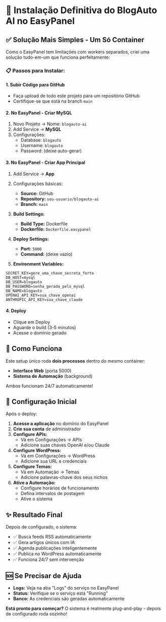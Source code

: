 # 🚀 Instalação Definitiva do BlogAuto AI no EasyPanel

## ✅ Solução Mais Simples - Um Só Container

Como o EasyPanel tem limitações com workers separados, criei uma solução tudo-em-um que funciona perfeitamente:

### 📋 Passos para Instalar:

#### 1. **Subir Código para GitHub**
- Faça upload de todo este projeto para um repositório GitHub
- Certifique-se que está na branch `main`

#### 2. **No EasyPanel - Criar MySQL**
1. Novo Projeto → Nome: `blogauto-ai`
2. Add Service → **MySQL**
3. Configurações:
   - Database: `blogauto`
   - Username: `blogauto`
   - Password: (deixe auto-gerar)

#### 3. **No EasyPanel - Criar App Principal**
1. Add Service → **App**
2. Configurações básicas:
   - **Source:** GitHub
   - **Repository:** `seu-usuario/blogauto-ai`
   - **Branch:** `main`

3. **Build Settings:**
   - **Build Type:** Dockerfile
   - **Dockerfile:** `Dockerfile.easypanel`

4. **Deploy Settings:**
   - **Port:** `5000`
   - **Command:** (deixe vazio)

5. **Environment Variables:**
```
SECRET_KEY=gere_uma_chave_secreta_forte
DB_HOST=mysql
DB_USER=blogauto
DB_PASSWORD=senha_gerada_pelo_mysql
DB_NAME=blogauto
OPENAI_API_KEY=sua_chave_openai
ANTHROPIC_API_KEY=sua_chave_claude
```

#### 4. **Deploy**
- Clique em Deploy
- Aguarde o build (3-5 minutos)
- Acesse o domínio gerado

## 🎯 Como Funciona

Este setup único roda **dois processos** dentro do mesmo container:
- **Interface Web** (porta 5000)
- **Sistema de Automação** (background)

Ambos funcionam 24/7 automaticamente!

## 🔧 Configuração Inicial

Após o deploy:

1. **Acesse a aplicação** no domínio do EasyPanel
2. **Crie sua conta** de administrador  
3. **Configure APIs:**
   - Vá em Configurações → APIs
   - Adicione suas chaves OpenAI e/ou Claude
4. **Configure WordPress:**
   - Vá em Configurações → WordPress
   - Adicione sua URL e credenciais
5. **Configure Temas:**
   - Vá em Automação → Temas
   - Adicione palavras-chave dos seus nichos
6. **Ative a Automação:**
   - Configure horários de funcionamento
   - Defina intervalos de postagem
   - Ative o sistema

## ✨ Resultado Final

Depois de configurado, o sistema:
- ✅ Busca feeds RSS automaticamente
- ✅ Gera artigos únicos com IA
- ✅ Agenda publicações inteligentemente  
- ✅ Publica no WordPress automaticamente
- ✅ Funciona 24/7 sem intervenção

## 🆘 Se Precisar de Ajuda

- **Logs:** Veja na aba "Logs" do serviço no EasyPanel
- **Status:** Verifique se o serviço está "Running"
- **Banco:** As credenciais são geradas automaticamente

**Está pronto para começar?** O sistema é realmente plug-and-play - depois de configurado roda sozinho!